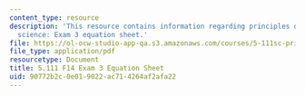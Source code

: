 ```yaml
---
content_type: resource
description: 'This resource contains information regarding principles of chemical
  science: Exam 3 equation sheet.'
file: https://ol-ocw-studio-app-qa.s3.amazonaws.com/courses/5-111sc-principles-of-chemical-science-fall-2014/90772b2c0e019022ac714264af2afa22_MIT5_111F14_Exam3EquSheet.pdf
file_type: application/pdf
resourcetype: Document
title: 5.111 F14 Exam 3 Equation Sheet
uid: 90772b2c-0e01-9022-ac71-4264af2afa22
---
```

